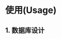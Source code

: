 # 使用(Usage)

## 1. 数据库设计

<!-- ::: django_tree_perm.models.tree.TreeNode
    options:
        show_source: true -->
